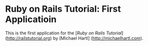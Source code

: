 # Ruby on Rails Tutorial: First Applicatioin

This is the first application for the
[*Ruby on Rails Tutorial*] (http://railstutorial.org)
by [Michael Hartl] (http://michaelhartl.com).